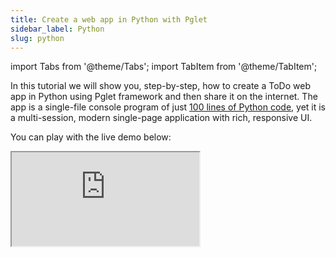 ```yaml
---
title: Create a web app in Python with Pglet
sidebar_label: Python
slug: python
---
```


import Tabs from '@theme/Tabs';
import TabItem from '@theme/TabItem';

In this tutorial we will show you, step-by-step, how to create a ToDo web app in Python using Pglet framework and then share it on the internet. The app is a single-file console program of just [100 lines of Python code](https://github.com/pglet/examples/blob/main/python/todo/todo-complete.py), yet it is a multi-session, modern single-page application with rich, responsive UI.

You can play with the live demo below:

<iframe src="https://todo-web-app-in-python.pglet.repl.co"
        style={{
            border: 'none',
            width: '100%',
            height: '400px',
        }}/>

We chose a ToDo app for the tutorial, because it covers all of the basic concepts you would need to create any web app: building a page layout, adding controls, handling events, displaying and editing lists, making reusable UI components, and deploy options.

The tutorial consists of the following steps:

* [Getting started with Pglet](#getting-started-with-flet)
* [Pglet app structure](#flet-app-structure)
* [Adding page controls and handling events](#adding-page-controls-and-handling-events)
* [View, edit and delete list items](#view-edit-and-delete-list-items)
* [Filtering list items](#filtering-list-items)
* [Final touches](#final-touches)
* [Deploying the app](#deploying-the-app)

## Getting started with Pglet

To write a Pglet web app you don't need to know HTML, CSS or JavaScript, but you do need a basic knowledge of Python and object-oriented programming.

Pglet requires Python 3.7 or above. To create a web app in Python with Pglet, you need to install `flet` module first:

```bash
pip install flet
```

To start, let's create a simple hello-world app.

Create `hello.py` with the following contents:

```python title="hello.py"
import flet
from flet import Text

page = flet.page()
page.add(Text(value="Hello, world!"))
```

Run this app and you will see a new browser window with a greeting:

<p style={{ textAlign: 'center' }}><img style={{ width: '50%', border: 'solid 1px #999' }} src="/img/docs/tutorial/todo-app-hello-world.png" /></p>

:::note
In this example, the page URL is a random string, because we didn't specify it in `flet.page()` call. Try changing it to `flet.page('hello')`.
:::

## Pglet app structure

In the [previous step](#getting-started-with-flet), we learned how to create a simple Pglet page. On that page, all users work with the same contents ("**shared app**").

:::note

Try adding `Textbox` control instead of `Text`:

```python
import flet
from flet import Textbox

page = flet.page()
page.add(Textbox())
```

Run the app and open its URL in multiple browser tabs. You'll see that changing Textbox contents in one tab is instantly reflected in others.

:::

A shared page may be useful for certain types of apps, such as dashboards, status pages, or reports. But for a ToDo app, we want every user to see their own set of tasks. To achieve this, we need to create a "**multi-user app**".

Create `hello-app.py` with the following contents:

```python title="hello-app.py"
import flet
from flet import Textbox

def main(page):
  page.add(Textbox())

flet.app("hello-app", target=main)
```

While the application is running, for every new user session Pglet calls `main` function with unique page contents.

:::note
To see multiple sessions in action, open the application URL in a new "incognito" browser window.
:::

## Adding page controls and handling events

Now we're ready to create a multi-user ToDo app.

To start, we'll need a Textbox for entering a task name, and an "Add" button with an event handler that will display a checkbox with a new task.

Create `todo.py` with the following contents:

```python title="todo.py"
import flet
from flet import Textbox, Button, Checkbox

def main(page):
    
    def add_clicked(e):
        page.add(Checkbox(label=new_task.value))

    new_task = Textbox(placeholder='Whats needs to be done?')

    page.add(
        new_task,
        Button('Add', on_click=add_clicked)
    )

flet.app("todo-app", target=main)
```

Run the app and you should see a page like this:

<p style={{ textAlign: 'center' }}><img style={{ width: '50%', border: 'solid 1px #999' }} src="/img/docs/tutorial/todo-app-1.png" /></p>

### Page layout

Now let's make the app look nice! We want the entire app to be at the top center of the page, stretched over 70% of the page width. The textbox and the button should be aligned horizontally, and take up full app width:

<p style={{ textAlign: 'center' }}><img style={{ width: '90%' }} src="/img/docs/tutorial/todo-diagram-1.svg" /></p>

`Stack` is a container control that is used to lay other controls out on a page. `Stack` can be vertical (default) or horizontal, and can contain other stacks.

Replace `todo.py` contents with the following:

```python title="todo.py"
import flet
from flet import Stack, Textbox, Button, Checkbox

def main(page):

    page.title = "ToDo App"
    page.horizontal_align = 'center'
    page.update() # needs to be called every time "page" control is changed
    
    def add_clicked(e):
        tasks_view.controls.append(Checkbox(label=new_task.value))
        tasks_view.update()

    new_task = Textbox(placeholder='Whats needs to be done?', width='100%')
    tasks_view = Stack()

    page.add(Stack(width='70%', controls=[
        Stack(horizontal=True, on_submit=add_clicked, controls=[
            new_task,
            Button('Add', on_click=add_clicked)
        ]),
        tasks_view
    ]))

flet.app("todo-app", target=main)
```

Run the app and you should see a page like this:

<p style={{ textAlign: 'center' }}><img style={{ width: '50%', border: 'solid 1px #999' }} src="/img/docs/tutorial/todo-app-2.png" /></p>

### Reusable UI components

While we could continue writing our app in the `main` function, the best practice would be to create a reusable UI component. Imagine you are working on an app header, a side menu, or UI that will be a part of a larger project. Even if you can't think of such uses right now, we still recommend creating all your web apps with composability and reusability in mind.

To make a reusable ToDo app component, we are going to encapsulate its state and presentation logic in a separate class: 

```python title="todo.py"
import flet
from flet import Stack, Textbox, Button, Checkbox

class TodoApp():
    def __init__(self):
        self.new_task = Textbox(placeholder='Whats needs to be done?', width='100%')
        self.tasks_view = Stack()

        # application's root control (i.e. "view") containing all other controls
        self.view = Stack(width='70%', controls=[
            Stack(horizontal=True, on_submit=self.add_clicked, controls=[
                self.new_task,
                Button('Add', on_click=self.add_clicked)
            ]),
            self.tasks_view
        ])

    def add_clicked(self, e):
        self.tasks_view.controls.append(Checkbox(label=self.new_task.value))
        self.tasks_view.update()

def main(page):
    page.title = "ToDo App"
    page.horizontal_align = 'center'
    page.update()

    # create application instance
    app = TodoApp()

    # add application's root control to the page
    page.add(app.view)

flet.app("todo-app", target=main)
```

:::note
Try adding two `TodoApp` components to the page:

```python
# create application instance
app1 = TodoApp()
app2 = TodoApp()

# add application's root control to the page
page.add(app1.view, app2.view)
```
:::

## View, edit and delete list items

In the [previous step](#adding-page-controls-and-handling-events), we created a basic ToDo app with task items shown as checkboxes. Let's improve the app by adding "Edit" and "Delete" buttons next to a task name. The "Edit" button will switch a task item to edit mode.

<p style={{ textAlign: 'center' }}><img style={{ width: '90%' }} src="/img/docs/tutorial/todo-diagram-2.svg" /></p>

Each task item is represented by two stacks: `display_view` stack with Checkbox, "Edit" and "Delete" buttons and `edit_view` stack with Textbox and "Save" button. `view` stack serves as a container for both `display_view` and `edit_view` stacks.

Before this step, the code was short enough to be fully included in the tutorial. Going forward, we will be highlighting only the changes introduced in a step.

Copy the entire code for this step from [here](https://github.com/pglet/examples/blob/main/python/todo/todo-with-delete.py). Below we will explain the changes we've done to implement view, edit, and delete tasks.

To encapsulate task item views and actions, we introduced a new `Task` class:

```python
class Task():
    def __init__(self, name):
        self.display_task = Checkbox(value=False, label=name)
        self.edit_name = Textbox(width='100%')

        self.display_view = Stack(horizontal=True, horizontal_align='space-between',
                vertical_align='center', controls=[
            self.display_task,
            Stack(horizontal=True, gap='0', controls=[
                Button(icon='Edit', title='Edit todo', on_click=self.edit_clicked),
                Button(icon='Delete', title='Delete todo')]),
            ])
        
        self.edit_view = Stack(visible=False, horizontal=True, horizontal_align='space-between',
                vertical_align='center', controls=[
            self.edit_name, Button(text='Save', on_click=self.save_clicked)
            ])
        self.view = Stack(controls=[self.display_view, self.edit_view])

    def edit_clicked(self, e):
        self.edit_name.value = self.display_task.label
        self.display_view.visible = False
        self.edit_view.visible = True
        self.view.update()

    def save_clicked(self, e):
        self.display_task.label = self.edit_name.value
        self.display_view.visible = True
        self.edit_view.visible = False
        self.view.update()
```

Additionally, we changed `TodoApp` class to create and hold `Task` instances when the "Add" button is clicked:

```python
class TodoApp():
    def __init__(self):
        self.tasks = []
        # ... the rest of constructor is the same

    def add_clicked(self, e):
        task = Task(self.new_task.value)
        self.tasks.append(task)
        self.tasks_view.controls.append(task.view)
        self.new_task.value = ''
        self.view.update()
```

For "Delete" task operation, we implemented `delete_task()` method in `TodoApp` class which accepts task instance as a parameter:

```python
class TodoApp():
    
    # ...

    def delete_task(self, task):
        self.tasks.remove(task)
        self.tasks_view.controls.remove(task.view)
        self.view.update()
```

Then, we passed a reference to `TodoApp` into Task constructor and called `TodoApp.delete_task()` in "Delete" button event handler:

```python {2-3,11,16-17,24}
class Task():
    def __init__(self, app, name):
        self.app = app
        
        # ...

        self.display_view = Stack(horizontal=True, horizontal_align='space-between', vertical_align='center', controls=[
            self.display_task,
            Stack(horizontal=True, gap='0', controls=[
                Button(icon='Edit', title='Edit todo', on_click=self.edit_clicked),
                Button(icon='Delete', title='Delete todo', on_click=self.delete_clicked)]),
            ])

        # ...        

    def delete_clicked(self, e):
        self.app.delete_task(self)

class TodoApp():

    # ...

    def add_clicked(self, e):
        task = Task(self, self.new_task.value)
        # ...
```

Run the app and try to edit and delete tasks:

<p style={{ textAlign: 'center' }}><img style={{ width: '50%', border: 'solid 1px #999' }} src="/img/docs/tutorial/todo-app-3.png" /></p>

## Filtering list items

We already have a functional ToDo app where we can create, edit, and delete tasks. To be even more productive, we want to be able to filter tasks by their status.

Copy the entire code for this step from [here](https://github.com/pglet/examples/blob/main/python/todo/todo-with-filter.py). Below we will explain the changes we've done to implement filtering.

`Tabs` control is used to display filter:

```python {1,11-14,22}
from flet import Tabs, Tab

# ...

class TodoApp():
    def __init__(self):
        self.tasks = []
        self.new_task = Textbox(placeholder='Whats needs to be done?', width='100%')
        self.tasks_view = Stack()

        self.filter = Tabs(value='all', on_change=self.tabs_changed, tabs=[
                Tab(text='all'),
                Tab(text='active'),
                Tab(text='completed')])

        self.view = Stack(width='70%', controls=[
            Text(value='Todos', size='large', align='center'),
            Stack(horizontal=True, on_submit=self.add_clicked, controls=[
                self.new_task,
                Button(primary=True, text='Add', on_click=self.add_clicked)]),
            Stack(gap=25, controls=[
                self.filter,
                self.tasks_view
            ])
        ])
```

To display different lists of tasks depending on their statuses, we could maintain three lists with "All", "Active" and "Completed" tasks. We, however, chose an easier approach where we maintain the same list and only change a task's visibility depending on the status.

In `TodoApp` class we introduced `update()` method which iterates through all the tasks and updates their `view` Stack's `visible` property depending on the status of the task:

```python
class TodoApp():

    # ...

    def update(self):
        status = self.filter.value
        for task in self.tasks:
            task.view.visible = (status == 'all'
                or (status == 'active' and task.display_task.value == False)
                or (status == 'completed' and task.display_task.value))
        self.view.update()
```

Filtering should occur when we click on a tab or change a task status. `TodoApp.update()` method is called when Tabs selected value is changed or Task item checkbox is clicked:

```python
class TodoApp():

    # ...

    def tabs_changed(self, e):
        self.update()

class Task():
    def __init__(self, app, name):
        self.display_task = Checkbox(value=False, label=name, on_change=self.status_changed)
        # ...

    def status_changed(self, e):
        self.app.update() 
```

Run the app and try filtering tasks by clicking on the tabs:

<p style={{ textAlign: 'center' }}><img style={{ width: '50%', borderLeft: 'solid 1px #999' }} src="/img/docs/tutorial/todo-app-filtering.gif" /></p>

## Final touches

Our Todo app is almost complete now. As a final touch, we will add a footer (`Stack` control) displaying the number of incomplete tasks (`Text` control) and a "Clear completed" button.

Copy the entire code for this step from [here](https://github.com/pglet/examples/blob/main/python/todo/todo-complete.py). Below we highlighted the changes we've done to implement the footer:

```python {5,15-18,26,31-33,36-39}
class TodoApp():
    def __init__(self):
        # ...

        self.items_left = Text('0 items left')

        self.view = Stack(width='70%', controls=[
            Text(value='Todos', size='large', align='center'),
            Stack(horizontal=True, on_submit=self.add_clicked, controls=[
                self.new_task,
                Button(primary=True, text='Add', on_click=self.add_clicked)]),
            Stack(gap=25, controls=[
                self.filter,
                self.tasks_view,
                Stack(horizontal=True, horizontal_align='space-between', vertical_align='center', controls=[
                    self.items_left,
                    Button(text='Clear completed', on_click=self.clear_clicked)
                ])
            ])
        ])

    # ...

    def update(self):
        status = self.filter.value
        count = 0
        for task in self.tasks:
            task.view.visible = (status == 'all'
                or (status == 'active' and task.display_task.value == False)
                or (status == 'completed' and task.display_task.value))
            if task.display_task.value == False:
                count += 1
        self.items_left.value = f"{count} active item(s) left"
        self.view.update()        

    def clear_clicked(self, e):
        for task in self.tasks[:]:
            if task.display_task.value == True:
                self.delete_task(task)
```

Run the app:

<p style={{ textAlign: 'center' }}><img style={{ width: '50%', border: 'solid 1px #999' }} src="/img/docs/tutorial/todo-app-4.png" /></p>

## Deploying the app

Congratulations! You have created your first Python web app with Pglet, and it looks awesome!

Now it's time to share your app with the world!

### Instant sharing

Pglet is not only a framework for building web apps, but it is also a service for hosting apps' UI.
You can have the application running on your computer while its UI is streaming to Pglet service in real-time.

To make the app instantly available on the Internet, just add `web=True` parameter to `flet.app()` call at the very end of the program:

```python
# ...

flet.app(target=main, web=True)
```

A new browser windows will be opened with the URL like this:

```
https://app.flet.dev/public/{random}
```

:::note
[Pglet Service](/docs/pglet-service) is in technical preview now and you are sharing the app in a public namespace.

Please note that we have removed the name of the page from the call above, so it's generated randomly to avoid name collision on public Pglet service with other users.
:::

### Replit

Instant sharing is a great option to quickly share an app on the web, but it requires your computer to be on all the time.

[Replit](https://replit.com/) is an online IDE and hosting platform for web apps written in any language. Their free tier allows running any number of apps with some limitations.

To run your ToDo app on Replit:

* [Sign up](https://replit.com/signup?from=landing) on Replit.
* Click "New repl" button.
* Select "Python" language from a list and provide repl name, e.g. `my-todo`.
* Click "Packages" tab and search for `flet` package; select its latest version.
* Switch back to "Files" tab and copy-paste the [code of Todo app](https://github.com/pglet/examples/blob/main/python/todo/todo-complete.py) into `main.py`.
* Update `flet.app()` call (at the very end of the program) to:

```python
flet.app("index", target=main)
```

* Run the app. Now both the application code and UI are running on Replit service as a "standalone" app.

:::note
We are not affiliated with Replit - we just love the service. Todo app demo for this tutorial is [hosted on Replit](https://replit.com/@pglet/ToDo-web-app-in-Python) and you can just "fork" it there and play.
:::

## Summary

In this tutorial you have learned how to:

* Create a shared page and a multi-user web app;
* Work with Reusable UI components;
* Design UI layout using `Stack` control;
* Work with lists: view, edit and delete items, filtering;
* Deploy your app two ways: Pglet Service and Replit;

For further reading you can explore [controls](/docs/controls) and [examples repository](https://github.com/pglet/examples/tree/main/python).

We would love to hear your feedback! Please drop us an [email](mailto:hello@flet.dev), join the discussion on [Discord](https://discord.gg/rWjf7xx), follow on [Twitter](https://twitter.com/fletdev).